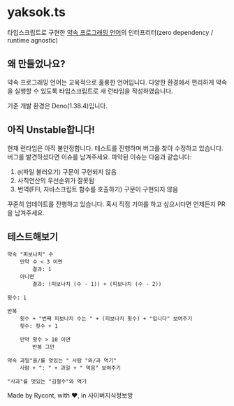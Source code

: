 # yaksok.ts

타입스크립트로 구현한 [약속 프로그래밍 언어](http://yaksok.org/)의 인터프리터(zero dependency / runtime agnostic)

## 왜 만들었나요?

약속 프로그래밍 언어는 교육적으로 훌륭한 언어입니다. 다양한 환경에서 편리하게 약속을 실행할 수 있도록 타입스크립트로 새 런타임을 작성하였습니다.

기준 개발 환경은 Deno(1.38.4)입니다.

## 아직 Unstable합니다!

현재 런타임은 아직 불안정합니다. 테스트를 진행하며 버그를 찾아 수정하고 있습니다. 버그를 발견하셨다면 이슈를 남겨주세요. 파악된 이슈는 다음과 같습니다:

1. `@`(파일 불러오기) 구문이 구현되지 않음
2. 사칙연산의 우선순위가 잘못됨
3. 번역(FFI, 자바스크립트 함수를 호출하기) 구문이 구현되지 않음

꾸준히 업데이트를 진행하고 있습니다. 혹시 직접 기여를 하고 싶으시다면 언제든지 PR을 남겨주세요.

## 테스트해보기

```
약속 "피보나치" 수
    만약 수 < 3 이면
        결과: 1
    아니면
        결과: (피보나치 (수 - 1)) + (피보나치 (수 - 2))

횟수: 1

반복
    횟수 + "번째 피보나치 수는 " + (피보나치 횟수) + "입니다" 보여주기
    횟수: 횟수 + 1

    만약 횟수 > 10 이면
        반복 그만
```

```
약속 과일"을/를 멋있는 " 사람 "와/과 먹기"
    사람 + ": " + 과일 + " 먹음" 보여주기

"사과"를 멋있는 "김철수"와 먹기
```

Made by Rycont, with ❤️, in 사이버지식정보방
